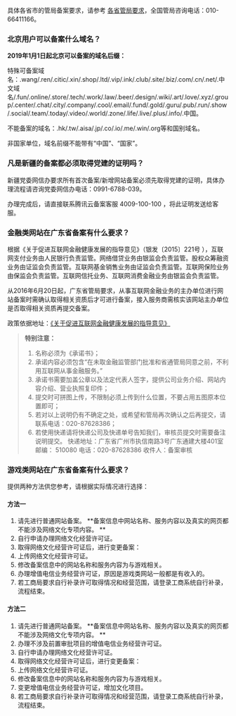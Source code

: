 具体各省市的管局备案要求，请参考 [各省管局要求](https://cloud.tencent.com/document/product/243/3474)，全国管局咨询电话：010-66411166。

### 北京用户可以备案什么域名？
**2019年1月1日起北京可以备案的域名后缀：**

特殊可备案域名：.wang/.ren/.citic/.xin/.shop/.ltd/.vip/.ink/.club/.site/.biz/.com/.cn/.net/.中文域名/.fun/.online/.store/.tech/.work/.law/.beer/.design/.wiki/.art/.love/.xyz/.group/.center/.chat/.city/.company/.cool/.email/.fund/.gold/.guru/.pub/.run/.show/.social/.team/.today/.video/.world/.zone/.life/.live/.plus/.info/.中国。

不能备案的域名：.hk/.tw/.aisa/.jp/.co/.io/.me/.win/.org等和国别域名。

非国家单位，域名前缀不能带有“中国”、“国家”。

### 凡是新疆的备案都必须取得党建的证明吗？
新疆党委网信办要求所有首次备案/新增网站备案必须先取得党建的证明，具体办理流程请咨询党委网信办电话：0991-6788-039。

办理完成后，请直接联系腾讯云备案客服 4009-100-100 ，将此证明发送给客服。 

### 金融类网站在广东省备案有什么要求？
根据《关于促进互联网金融健康发展的指导意见》（银发〔2015〕221号 ），互联网支付业务由人民银行负责监管。网络借贷业务由银监会负责监管。股权众筹融资业务由证监会负责监管。互联网基金销售业务由证监会负责监管。互联网保险业务由保监会负责监管。互联网信托业务、互联网消费金融业务由银监会负责监管。

从2016年6月20日起，广东省管局要求，从事互联网金融业务的主办单位进行网站备案时需确认取得相关资质后才可进行备案，接入服务商需核实该网站主办单位是否取得相关资质再提交备案。

政策依据地址：[《关于促进互联网金融健康发展的指导意见》](http://www.gov.cn/xinwen/2015-07/18/content_2899360.htm) 

> **特别注意：** 
> 1. 名称必须为《承诺书》； 
> 2. 承诺内容必须包含“在未取金融监管部门批准和省通管局同意之前，不利用互联网从事金融服务。” 
> 3. 承诺书需要加盖公章以及法定代表人签字，提供公司业务介绍、网站内容介绍、营业执照复印件；
> 4. 提交时可拼图上传，不限制必须上传到什么位置，不要占用五图原本位置即可； 
> 5. 若对以上说明仍有不确定之处，或希望和管局再次确认之后再提交，请联系电话：020-87628386；
> 6. 若使用快递请将快递公司及快递单号告知我们，审核员提交时需要备注说明提交。
快递地址：广东省广州市执信南路3号广东通建大楼401室 邮编： 510080  电话：020-87628386 收件人：备案审核

### 游戏类网站在广东省备案有什么要求？
提供两种方法供您参考，请根据实际情况进行选择：
#### 方法一
1. 请先进行普通网站备案。
**备案信息中网站名称、服务内容以及真实的网页都不能涉及网络文化专项内容。 **
2. 自行申请办理网络文化经营许可证。 
3. 取得网络文化经营许可证后，进行变更备案： 
 1. 上传网络文化经营许可证。 
 2. 修改备案信息中的网站名称和服务内容为与游戏相关。 
4. 办理增值电信业务经营许可证，原因是游戏类网站一般都是有收入的。
5. 若工商局要求自行补录许可取得情况和经营范围，请登录工商系统自行补录，流程结束。

#### 方法二
1. 请先进行普通网站备案。
**备案信息中网站名称、服务内容以及真实的网页都不能涉及网络文化专项内容。 **
2. 办理不涉及前置审批项目的增值电信业务经营许可证。 
3. 自行申请办理网络文化经营许可证。 
4. 取得网络文化经营许可证后，进行变更备案： 
 1. 上传网络文化经营许可证。 
 2. 修改备案信息中的网站名称和服务内容为与游戏相关。 
5. 变更增值电信业务经营许可证，增加文化项目。 
6. 若工商局要求自行补录许可取得情况和经营范围，请登录工商系统自行补录，流程结束。
